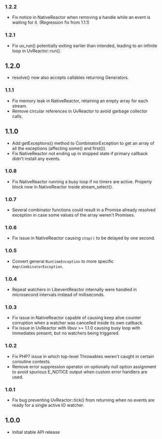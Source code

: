 ### 1.2.2

- Fix notice in NativeReactor when removing a handle while
  an event is waiting for it. (Regression fix from 1.1.1)

### 1.2.1

- Fix uv_run() potentially exiting earlier than intended,
  leading to an infinite loop in UvReactor::run().

1.2.0
-----

- resolve() now also accepts callables returning Generators.

### 1.1.1

- Fix memory leak in NativeReactor, retaining an empty array
  for each stream.
- Remove circular references in UvReactor to avoid garbage
  collector calls.

1.1.0
-----

- Add getExceptions() method to CombinatorException to get an
  array of all the exceptions (affecting some() and first()).
- Fix NativeReactor not ending up in stopped state if primary
  callback didn't install any events.

### 1.0.8

- Fix NativeReactor running a busy loop if no timers are active.
  Properly block now in NativeReactor inside stream_select().

### 1.0.7

- Several combinator functions could result in a Promise already
  resolved exception in case some values of the array weren't
  Promises.

### 1.0.6

- Fix issue in NativeReactor causing `stop()` to be delayed by
  one second.

### 1.0.5

- Convert general `RuntimeException` to more specific
  `Amp\CombinatorException`.

### 1.0.4

- Repeat watchers in LibeventReactor internally were handled in
  microsecond intervals instead of milliseconds.

### 1.0.3

- Fix issue in NativeReactor capable of causing keep alive
  counter corruption when a watcher was cancelled inside its
  own callback.
- Fix issue in UvReactor with libuv >= 1.1.0 causing busy loop
  with immediates present, but no watchers being triggered.

### 1.0.2

- Fix PHP7 issue in which top-level Throwables weren't caught
  in certain coroutine contexts.
- Remove error suppression operator on optionally null option
  assignment to avoid spurious E_NOTICE output when custom
  error handlers are used.

### 1.0.1

- Fix bug preventing UvReactor::tick() from returning when no
  events are ready for a single active IO watcher.

1.0.0
-----

- Initial stable API release

